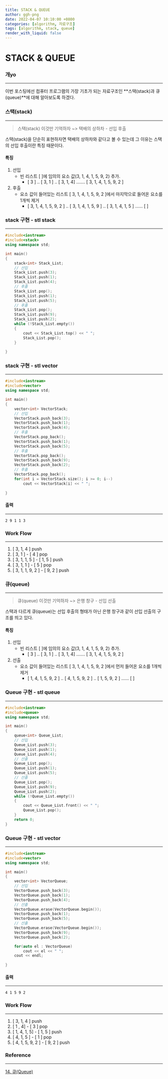 ```yaml
---
title: STACK & QUEUE
author: ggh-png
date: 2022-04-07 10:10:00 +0800
categories: [algorithm, 자료구조]
tags: [algorithm, stack, queue]
render_with_liquid: false
---
```


# STACK & QUEUE

### 개yo

---

이번 포스팅에선 컴퓨터 프로그램의 가장 기초가 되는 자료구조인 **스택(stack)과 큐(queue)**에 대해 알아보도록 하겠다. 

 

### 스택(stack)

---

> 스택(stack) 이것만 기억하자 ~> 택배의 상하차 - 선입 후출
> 

스택(stack)을 단순히 표현하자면 택배의 상하차와 같다고 볼 수 있는데 그 이유는 스택의 선입 후출이란 특징 때문이다. 

#### 특징 

1. 선입  
    - 빈 리스트 [  ]에 임의의 요소 값(3, 1, 4, 1, 5, 9, 2) 추가.
        - [ 3 ] .. [ 3, 1 ] .. [ 3, 1, 4] ....... [ 3, 1, 4, 1, 5, 9, 2 ]
2. 후출
    - 요소 값이 들어있는 리스트 [ 3, 1, 4, 1, 5, 9, 2 ]에서 마지막으로 들어온 요소를 1개씩 제거
        - [ 3, 1, 4, 1, 5, 9, 2 ] .. [ 3, 1, 4, 1, 5, 9 ] .. [ 3, 1, 4, 1, 5 ] ...... [ ]

### stack 구현 - stl stack

---

```cpp
#include<iostream>
#include<stack>
using namespace std; 

int main()
{
    stack<int> Stack_List;
    // 선입  
    Stack_List.push(3); 
    Stack_List.push(1); 
    Stack_List.push(4);
    // 후출 
    Stack_List.pop(); 
    Stack_List.push(1); 
    Stack_List.push(5);
    // 후출 
    Stack_List.pop(); 
    Stack_List.push(9); 
    Stack_List.push(2);
    while (!Stack_List.empty())
    {
        cout << Stack_List.top() << " ";
        Stack_List.pop();
    }
    
}
```

### stack 구현 - stl vector

---

```cpp
#include<iostream>
#include<vector>
using namespace std; 

int main()
{
    vector<int> VectorStack;
    // 선입  
    VectorStack.push_back(3); 
    VectorStack.push_back(1); 
    VectorStack.push_back(4);
    // 후출 
    VectorStack.pop_back(); 
    VectorStack.push_back(1); 
    VectorStack.push_back(5);
    // 후출 
    VectorStack.pop_back(); 
    VectorStack.push_back(9); 
    VectorStack.push_back(2);
    // 후출 
    VectorStack.pop_back();
    for(int i = VectorStack.size(); i >= 0; i--)
        cout << VectorStack[i] << " ";
    
}
```

#### 출력 

---

```
2 9 1 1 3
```

### Work Flow

---

1. [ 3, 1, 4 ] push
2. [ 3, 1 ] - [ 4 ] pop
3. [ 3, 1, 1, 5 ] - [ 1, 5 ] push
4. [ 3, 1, 1 ] - [ 5 ] pop
5. [ 3, 1,  1, 9, 2 ] - [ 9, 2 ] push 

### 큐(queue)

---

> 큐(queue) 이것만 기억하자 ~> 은행 창구 - 선입 선출
> 

스택과 다르게 큐(queue)는 선입 후출의 형태가 아닌 은행 창구과 같이 선입 선출의 구조를 띄고 있다. 

#### 특징 

1. 선입  
    - 빈 리스트 [  ]에 임의의 요소 값(3, 1, 4, 1, 5, 9, 2) 추가.
        - [ 3 ] .. [ 3, 1 ] .. [ 3, 1, 4] ....... [ 3, 1, 4, 1, 5, 9, 2 ]
2. 선출
    - 요소 값이 들어있는 리스트 [ 3, 1, 4, 1, 5, 9, 2 ]에서 먼저 들어온 요소를 1개씩 제거
        - [ 1, 4, 1, 5, 9, 2 ] .. [ 4, 1, 5, 9, 2 ] .. [ 1, 5, 9, 2 ] ...... [ ]

### Queue 구현 - stl queue

---

```cpp
#include<iostream>
#include<queue>
using namespace std; 

int main()
{
    queue<int> Queue_List;
    // 선입  
    Queue_List.push(3); 
    Queue_List.push(1); 
    Queue_List.push(4);
    // 선출 
    Queue_List.pop(); 
    Queue_List.push(1); 
    Queue_List.push(5);
    // 선출 
    Queue_List.pop(); 
    Queue_List.push(9); 
    Queue_List.push(2);
    while (!Queue_List.empty())
    {
        cout << Queue_List.front() << " ";
        Queue_List.pop();
    }
    return 0;
}
```

### Queue 구현 - stl vector

---

```cpp
#include<iostream>
#include<vector>
using namespace std; 

int main()
{
    vector<int> VectorQueue;
    // 선입  
    VectorQueue.push_back(3); 
    VectorQueue.push_back(1); 
    VectorQueue.push_back(4);
    // 선출 
    VectorQueue.erase(VectorQueue.begin()); 
    VectorQueue.push_back(1); 
    VectorQueue.push_back(5);
    // 선출 
    VectorQueue.erase(VectorQueue.begin()); 
    VectorQueue.push_back(9); 
    VectorQueue.push_back(2);

    for(auto el : VectorQueue)
        cout << el << " ";
    cout << endl;
    
}
```

#### 출력 

---

```
4 1 5 9 2
```

### Work Flow

---

1. [ 3, 1, 4 ] push
2. [ 1 , 4] - [ 3 ] pop
3. [ 1, 4, 1, 5] - [ 1, 5 ] push
4. [ 4, 1, 5 ] - [ 1 ] pop
5. [ 4, 1, 5, 9, 2 ] - [ 9, 2 ] push 

### **Reference**

---

[14. 큐(Queue)](https://m.blog.naver.com/ndb796/221230944729)